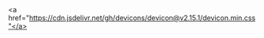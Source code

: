 <a href="https://cdn.jsdelivr.net/gh/devicons/devicon@v2.15.1/devicon.min.css"</a>


         
          
